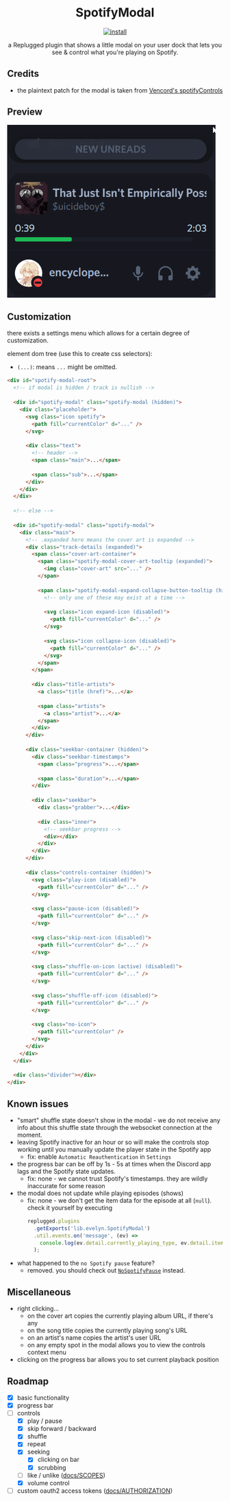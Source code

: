<p>
  <h1 align="center">SpotifyModal</h1>
</p>

<p align="center">
  <a href="https://replugged.dev/install?identifier=lib.evelyn.SpotifyModal">
    <img alt="install" src="https://img.shields.io/badge/dynamic/json?url=https%3A%2F%2Freplugged.dev%2Fapi%2Fv1%2Fstore%2Flib.evelyn.SpotifyModal&query=%24.version&prefix=v&label=Install&style=for-the-badge">
  </a>
</p>

<p align="center">
  a Replugged plugin that shows a little modal on your user dock that lets you see & control
what you're playing on Spotify.
</p>

## Credits

- the plaintext patch for the modal is taken from
  [Vencord's spotifyControls](https://github.com/Vendicated/Vencord/blob/main/src/plugins/spotifyControls/index.tsx#L49-L57)

## Preview

![Preview](preview.gif)

## Customization

there exists a settings menu which allows for a certain degree of customization.

element dom tree (use this to create css selectors):

- `(...)`: means `...` might be omitted.

```html
<div id="spotify-modal-root">
  <!-- if modal is hidden / track is nullish -->

  <div id="spotify-modal" class="spotify-modal (hidden)">
    <div class="placeholder">
      <svg class="icon spotify">
        <path fill="currentColor" d="..." />
      </svg>

      <div class="text">
        <!-- header -->
        <span class="main">...</span>

        <span class="sub">...</span>
      </div>
    </div>
  </div>

  <!-- else -->

  <div id="spotify-modal" class="spotify-modal">
    <div class="main">
      <!-- .expanded here means the cover art is expanded -->
      <div class="track-details (expanded)">
        <span class="cover-art-container">
          <span class="spotify-modal-cover-art-tooltip (expanded)">
            <img class="cover-art" src="..." />
          </span>

          <span class="spotify-modal-expand-collapse-button-tooltip (hidden) (expanded)">
            <!-- only one of these may exist at a time -->

            <svg class="icon expand-icon (disabled)">
              <path fill="currentColor" d="..." />
            </svg>

            <svg class="icon collapse-icon (disabled)">
              <path fill="currentColor" d="..." />
            </svg>
          </span>
        </span>

        <div class="title-artists">
          <a class="title (href)">...</a>

          <span class="artists">
            <a class="artist">...</a>
          </span>
        </div>
      </div>

      <div class="seekbar-container (hidden)">
        <div class="seekbar-timestamps">
          <span class="progress">...</span>

          <span class="duration">...</span>
        </div>

        <div class="seekbar">
          <div class="grabber">...</div>

          <div class="inner">
            <!-- seekbar progress -->
            <div></div>
          </div>
        </div>
      </div>

      <div class="controls-container (hidden)">
        <svg class="play-icon (disabled)">
          <path fill="currentColor" d="..." />
        </svg>

        <svg class="pause-icon (disabled)">
          <path fill="currentColor" d="..." />
        </svg>

        <svg class="skip-next-icon (disabled)">
          <path fill="currentColor" d="..." />
        </svg>

        <svg class="shuffle-on-icon (active) (disabled)">
          <path fill="currentColor" d="..." />
        </svg>

        <svg class="shuffle-off-icon (disabled)">
          <path fill="currentColor" d="..." />
        </svg>

        <svg class="no-icon">
          <path fill="currentColor" />
        </svg>
      </div>
    </div>
  </div>

  <div class="divider"></div>
</div>
```

## Known issues

- "smart" shuffle state doesn't show in the modal - we do not receive any info about this shuffle
  state through the websocket connection at the moment.
- leaving Spotify inactive for an hour or so will make the controls stop working until you manually
  update the player state in the Spotify app
  - fix: enable `Automatic Reauthentication` in `Settings`
- the progress bar can be off by 1s - 5s at times when the Discord app lags and the Spotify state
  updates.
  - fix: none - we cannot trust Spotify's timestamps. they are wildly inaccurate for some reason
- the modal does not update while playing episodes (shows)
  - fix: none - we don't get the item data for the episode at all (`null`). check it yourself by
    executing
    ```js
    replugged.plugins
      .getExports('lib.evelyn.SpotifyModal')
      .util.events.on('message', (ev) =>
        console.log(ev.detail.currently_playing_type, ev.detail.item),
      );
    ```
- what happened to the `no Spotify pause` feature?
  - removed. you should check out
    [`NoSpotifyPause`](https://github.com/Socketlike/replugged-plugins/blob/main/plugins/NoSpotifyPause)
    instead.

## Miscellaneous

- right clicking...
  - on the cover art copies the currently playing album URL, if there's any
  - on the song title copies the currently playing song's URL
  - on an artist's name copies the artist's user URL
  - on any empty spot in the modal allows you to view the controls context menu
- clicking on the progress bar allows you to set current playback position

## Roadmap

- [x] basic functionality
- [x] progress bar
- [ ] controls
  - [x] play / pause
  - [x] skip forward / backward
  - [x] shuffle
  - [x] repeat
  - [x] seeking
    - [x] clicking on bar
    - [x] scrubbing
  - [ ] like / unlike ([docs/SCOPES](docs/SCOPES.md))
  - [x] volume control
- [ ] custom oauth2 access tokens ([docs/AUTHORIZATION](docs/AUTHORIZATION.md))
